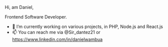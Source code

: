 Hi, am Daniel,

Frontend Software Developer.


- 🔭 I’m currently working on various projects, in PHP, Node.js and React.js
- 📫 You can reach me via @Sir_dantez21 or https://www.linkedin.com/in/danielwambua

